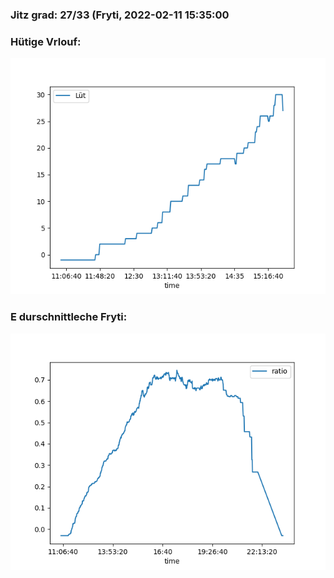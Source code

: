 ### Jitz grad: 27/33 (Fryti, 2022-02-11 15:35:00

### Hütige Vrlouf:
![Graph](Today.png)

### E durschnittleche Fryti:
![Graph](Fryti.png)